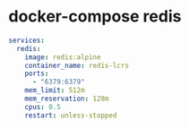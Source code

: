 # docker-compose redis

```yaml
services:
  redis:
    image: redis:alpine
    container_name: redis-lcrs
    ports:
      - "6379:6379"
    mem_limit: 512m
    mem_reservation: 128m
    cpus: 0.5
    restart: unless-stopped
```
